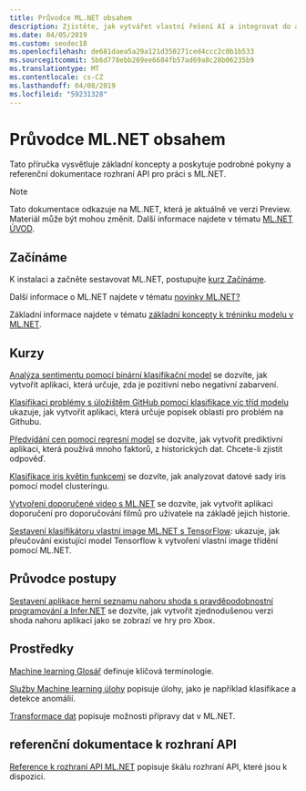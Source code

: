 ```yaml
---
title: Průvodce ML.NET obsahem
description: Zjistěte, jak vytvářet vlastní řešení AI a integrovat do aplikací .NET pomocí ML.NET.
ms.date: 04/05/2019
ms.custom: seodec18
ms.openlocfilehash: de681daea5a29a121d350271ced4ccc2c0b1b533
ms.sourcegitcommit: 5b6d778ebb269ee6684fb57ad69a8c28b06235b9
ms.translationtype: MT
ms.contentlocale: cs-CZ
ms.lasthandoff: 04/08/2019
ms.locfileid: "59231328"
---
```

# <a name="mlnet-content-guide"></a>Průvodce ML.NET obsahem

Tato příručka vysvětluje základní koncepty a poskytuje podrobné pokyny a referenční dokumentace rozhraní API pro práci s ML.NET.

> [!NOTE]
> Tato dokumentace odkazuje na ML.NET, která je aktuálně ve verzi Preview. Materiál může být mohou změnit. Další informace najdete v tématu [ML.NET ÚVOD](https://www.microsoft.com/net/learn/apps/machine-learning-and-ai/ml-dotnet).

## <a name="get-started"></a>Začínáme

K instalaci a začněte sestavovat ML.NET, postupujte [kurz Začínáme](https://www.microsoft.com/net/learn/machinelearning-ai/ml-dotnet-get-started-tutorial).

Další informace o ML.NET najdete v tématu [novinky ML.NET?](what-is-mldotnet.md)

Základní informace najdete v tématu [základní koncepty k tréninku modelu v ML.NET](basic-concepts-model-training-in-mldotnet.md).

## <a name="tutorials"></a>Kurzy

[Analýza sentimentu pomocí binární klasifikační model](./tutorials/sentiment-analysis.md) se dozvíte, jak vytvořit aplikaci, která určuje, zda je pozitivní nebo negativní zabarvení.

[Klasifikaci problémy s úložištěm GitHub pomocí klasifikace víc tříd modelu](./tutorials/github-issue-classification.md) ukazuje, jak vytvořit aplikaci, která určuje popisek oblasti pro problém na Githubu.

[Předvídání cen pomocí regresní model](./tutorials/taxi-fare.md) se dozvíte, jak vytvořit prediktivní aplikaci, která používá mnoho faktorů, z historických dat. Chcete-li zjistit odpověď.

[Klasifikace iris květin funkcemi](./tutorials/iris-clustering.md) se dozvíte, jak analyzovat datové sady iris pomocí model clusteringu.

[Vytvoření doporučené video s ML.NET](./tutorials/movie-recommmendation.md) se dozvíte, jak vytvořit aplikaci doporučení pro doporučování filmů pro uživatele na základě jejich historie.

[Sestavení klasifikátoru vlastní image ML.NET s TensorFlow](./tutorials/image-classification.md): ukazuje, jak přeučování existující model Tensorflow k vytvoření vlastní image třídění pomocí ML.NET.

## <a name="how-to-guide"></a>Průvodce postupy

[Sestavení aplikace herní seznamu nahoru shoda s pravděpodobnostní programování a Infer.NET](./how-to-guides/matchup-app-infer-net.md) se dozvíte, jak vytvořit zjednodušenou verzi shoda nahoru aplikaci jako se zobrazí ve hry pro Xbox.

## <a name="resources"></a>Prostředky

[Machine learning Glosář](./resources/glossary.md) definuje klíčová terminologie.

[Služby Machine learning úlohy](./resources/tasks.md) popisuje úlohy, jako je například klasifikace a detekce anomálií. 

[Transformace dat](./resources/transforms.md) popisuje možnosti přípravy dat v ML.NET.

## <a name="api-reference"></a>referenční dokumentace k rozhraní API

[Reference k rozhraní API ML.NET](https://docs.microsoft.com/dotnet/api/?view=ml-dotnet) popisuje škálu rozhraní API, které jsou k dispozici.
